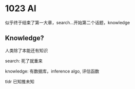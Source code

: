 # 1023 AI

似乎终于结束了第一大章，search...开始第二个话题，knowledge

## Knowledge?

人类除了本能还有知识

search: 死了就重来

knowledge: 有数据库，inference algo, 评估函数

tldr 已知推未知